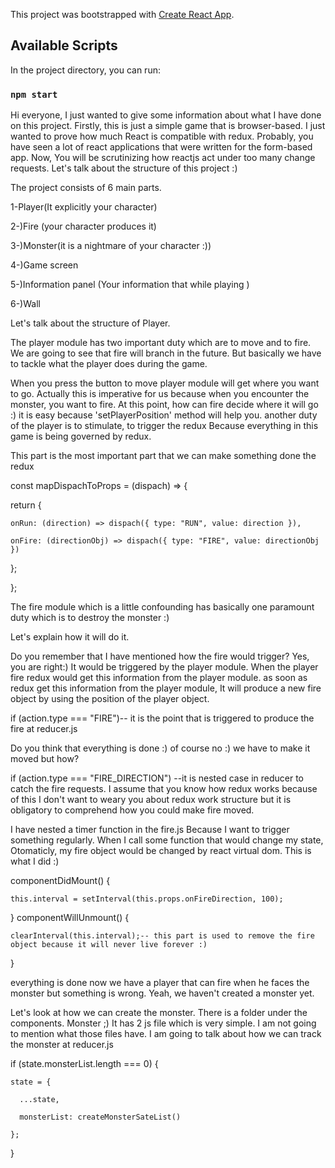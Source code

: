 This project was bootstrapped with [Create React App](https://github.com/facebook/create-react-app).

## Available Scripts

In the project directory, you can run:

### `npm start`

Hi everyone, I just wanted to give some information about what I have done on this project. Firstly, this is just a simple game that is browser-based. I just wanted to prove how much React  is compatible with redux. Probably, you have seen a lot of react applications that were  written for the form-based app.  Now, You will be scrutinizing how reactjs act under too many change requests.  Let's talk about the structure of this project :)

The project consists of 6 main parts.

1-Player(It explicitly your character)

2-)Fire (your character produces it)

3-)Monster(it is a nightmare of  your character :))

4-)Game screen

5-)Information panel (Your information that while playing )

6-)Wall

Let's talk about the structure of Player.

The player module has two important duty which are to move and to fire. We are going to see that fire will branch in the future. But basically we have to tackle what the player does during the game.

When you press the button to move player module will get where you want to go. Actually this is imperative for us because when you encounter the monster, you want to fire. At this point, how can fire decide where it will go :) it is easy because 'setPlayerPosition' method will help you. another duty of the player is to stimulate, to trigger the redux Because everything in this game is being governed by redux.

This part is the most important part that we can make something done the redux

const mapDispachToProps = (dispach) => {
  
  return {
  
    onRun: (direction) => dispach({ type: "RUN", value: direction }),
    
    onFire: (directionObj) => dispach({ type: "FIRE", value: directionObj })
  
  };
  
};

The fire module which is a little confounding has basically one paramount duty which is to destroy the monster :)

Let's explain how it will do it.

Do you remember that I have mentioned how the fire would trigger? Yes, you are right:)  It would be triggered by the player module. When the player fire redux would get this information from the player module. as soon as redux get this information from the player module, It will produce a new fire object by using the position of the player object.

if (action.type === "FIRE")-- it is the point that is triggered to produce the fire at reducer.js

Do you think that everything is done :) of course no :) we have to make it moved but how?

if (action.type === "FIRE_DIRECTION") --it is nested case in reducer to catch the fire requests. I assume that you know how redux works because of this I don't want to weary you about redux work structure but it is obligatory to comprehend how you could make fire moved.

I have nested a timer function in the fire.js Because I want to trigger something regularly. When I call some function that would change my state, Otomaticly, my fire object would be changed by react virtual dom. This is what I did :)

 componentDidMount() {

    this.interval = setInterval(this.props.onFireDirection, 100);

  }
  componentWillUnmount() {

    clearInterval(this.interval);-- this part is used to remove the fire 
    object because it will never live forever :)

  }

everything is done now we have a player that can fire when he faces the monster but something is wrong. Yeah, we haven't created a monster yet.

Let's look at how we can create the monster. There is a folder under the components. Monster ;) It has 2 js file which is very simple. I am not going to mention what those files have. I am going to talk about how we can track the monster at reducer.js

  if (state.monsterList.length === 0) {

    state = {

      ...state,

      monsterList: createMonsterSateList()

    };
  }






